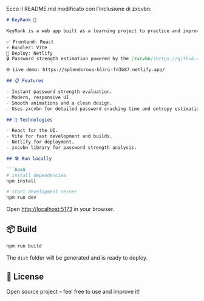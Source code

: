 Ecco il README.md modificato con l’inclusione di zxcvbn:

````markdown
# KeyRank 🔑

KeyRank is a web app built as a learning project to practice and improve my skills with React.

✅ Frontend: React  
⚡ Bundler: Vite  
🚀 Deploy: Netlify  
🔒 Password strength estimation powered by the [zxcvbn](https://github.com/dropbox/zxcvbn) library for more accurate analysis.

🌐 Live demo: https://splendorous-blini-fd3b87.netlify.app/

## 📋 Features

- Instant password strength evaluation.  
- Modern, responsive UI.  
- Smooth animations and a clean design.  
- Uses zxcvbn for detailed password cracking time and entropy estimation.

## 🚀 Technologies

- React for the UI.  
- Vite for fast development and builds.  
- Netlify for deployment.  
- zxcvbn library for password strength analysis.

## 🛠️ Run locally

```bash
# install dependencies
npm install

# start development server
npm run dev
````

Open [http://localhost:5173](http://localhost:5173) in your browser.

## 📦 Build

```bash
npm run build
```

The `dist` folder will be generated and is ready to deploy.

## 📄 License

Open source project – feel free to use and improve it!

